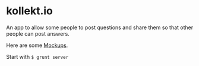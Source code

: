 # kollekt.io

An app to allow some people to post questions and share them so that other people can post answers.

Here are some [Mockups](https://moqups.com/espy/6Z09A8MQ/p:a2dbdec6d).

Start with `$ grunt server`

